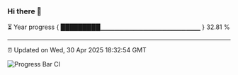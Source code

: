 ### Hi there 👋

⏳ Year progress { █████████▁▁▁▁▁▁▁▁▁▁▁▁▁▁▁▁▁▁▁▁▁ } 32.81 %

---

⏰ Updated on Wed, 30 Apr 2025 18:32:54 GMT

![Progress Bar CI](https://github.com/ZhaoGui/ZhaoGui/workflows/Progress%20Bar%20CI/badge.svg)
